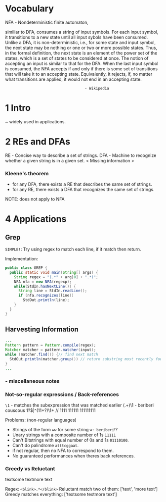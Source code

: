 # Vocabulary
NFA - Nondeterministic finite automaton,

similiar to DFA, consumes a string of input symbols. For each input symbol, it transitions to a new state until all input sybols have been consumed. Unlike a DFA, it is non-deterministic, i.e., for some state and input symbol, the next state may be nothing or one or two or more possible states. Thus, in the formal definition, the next state is an element of the power set of the states, which is a set of states to be considered at once. The notion of accepting an input is similar to that for the DFA. When the last input symbol is consumed, the NFA accepts if and only if there is some set of transitions that will take it to an accepting state. Equivalently, it rejects, if, no matter what transitions are applied, it would not end in an accepting state.

                                        - Wikipedia


# 1 Intro
~ widely used in applications.


# 2 REs and DFAs
RE - Concise way to describe a set of strings.
DFA - Machine to recognize whether a given string is in a given set.
< Missing information >

### Kleene's theorem
- for any DFA, there exists a RE that describes the same set of strings.
- for any RE, there exists a DFA that recognizes the same set of strings.

NOTE: does not apply to NFA


# 4 Applications

## Grep

`SIMPLE!`: Try using regex to match each line, if it match then return.

Implementation:

```java
public class GREP {
  public static void main(String[] args) {
    String regex = "(.*" + arg[0] + ".*)";
    NFA nfa = new NFA(regexp);
    while(StdIn.hasNextLine()) {
      String line = StdIn.readLine();
      if (nfa.recognizes(line))
        StdOut.println(line);
    }
  }
}
```

## Harvesting Information

```java
...
Pattern pattern = Pattern.compile(regex);
Matcher matcher = pattern.matcher(input);
while (matcher.find()) {// find next match
  StdOut.println(matcher.group()) // return substring most recently found by find.
}
...
```



### - miscellaneous notes

### Not-so-regular expressions / Back-references
`\1` - matches the subexpression that was matched earlier
(.+)\1 - beriberi couscous
1?$|^(11+?)\1+ // 1111 111111 111111111

Problems: (non-regular languages)
- Strings of the form `ww` for some string `w: beriberi`!?
- Unary strings with a composite number of 1s `11111`
- Can't Bitstrings with equal number of 0s and 1s `01110100`.
- Can't do palindrome `atttcggaat`.
- if not regular, then no NFA to correspond to them.
- No guaranteed performances when theres back references.


### Greedy vs Reluctant
<blink>text</blink>some text<blink>more text</blink>

Regex: `<blink>.*</blink>`
Reluctant match two of them: ['<blink>text</blink>', '<blink>more text</blink>']
Greedy matches everything: ['<blink>text</blink>some text<blink>more text</blink>']
